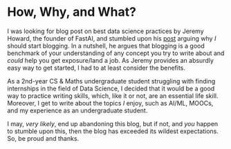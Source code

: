 # How, Why, and What?

I was looking for blog post on best data science practices by Jeremy Howard, the founder of FastAI, and stumbled upon his [post](https://www.fast.ai/2020/01/16/fast_template/#you-should-blog) arguing why
*I* should start blogging. In a nutshell, he argues that blogging is a good benchmark of your understanding of any concept you try to write about and *could* help you get exposure/land a job. As Jeremy provides an absurdly easy way to get started, I had to at least consider the benefits.

As a 2nd-year CS  & Maths undergraduate student struggling with finding internships in the field of Data Science, I decided that it would be a good way to practice 
writing skills, which, like it or not, are an essential life skill. Moreover, I get to write about the topics *I* enjoy, such as AI/ML, MOOCs, and my experience as
an undergraduate student.

I may, *very likely*, end up abandoning this blog, but if not, and *you* happen to stumble upon this, then the blog has exceeded its wildest expectations. So, be proud and thanks. 

